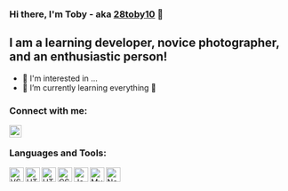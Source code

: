 ### Hi there, I'm Toby  - aka [28toby10][discord] 👋 

## I am a learning developer, novice photographer, and an enthusiastic person!

- 👀 I'm interested in ...
- 🌱 I’m currently learning everything 🤣


### Connect with me:

[<img align="left" alt="codeSTACKr.com" width="22px" src="https://www.svgrepo.com/show/353655/discord-icon.svg" />][discord]

<br />

### Languages and Tools:

[<img align="left" alt="VSCode" width="26px" src="https://www.svgrepo.com/show/354522/visual-studio-code.svg" />][vscode]
[<img align="left" alt="HTML5" width="26px" src="https://www.svgrepo.com/show/354180/php.svg" />][php]
[<img align="left" alt="HTML5" width="26px" src="https://www.svgrepo.com/show/349402/html5.svg" />][html5]
[<img align="left" alt="CSS3" width="26px" src="https://www.svgrepo.com/show/349330/css3.svg" />][css3]
[<img align="left" alt="JavaScript" width="26px" src="https://www.svgrepo.com/show/349419/javascript.svg" />][javascript]
[<img align="left" alt="MySQL" width="26px" src="https://www.svgrepo.com/show/354099/mysql.svg" />][mysql]
[<img align="left" alt="Node.js" width="26px" src="https://www.svgrepo.com/show/378837/node.svg" />][nodejs]

[discord]: https://discordapp.com/users/525711965771792394
[vscode]: https://code.visualstudio.com
[php]: https://www.w3schools.com/php/
[html5]: https://www.w3schools.com/html/
[css3]: https://www.w3schools.com/w3css/
[javascript]: https://www.w3schools.com/js/
[mysql]: https://www.w3schools.com/mySQl/
[nodejs]: https://nodejs.org/en/
